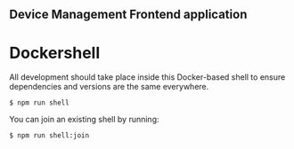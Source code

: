 Device Management Frontend application
---

# Dockershell

All development should take place inside this Docker-based shell to ensure dependencies and versions are the same everywhere.

```shell
$ npm run shell
```

You can join an existing shell by running:

```shell
$ npm run shell:join
```
